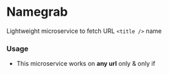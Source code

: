 # Namegrab

Lightweight microservice to fetch URL `<title />` name

### Usage

- This microservice works on **any url** only & only if <title /> tag is present!

**Base URL:** [neilblaze.live](https://neilblaze.live) OR [github.com/Neilblaze](https://github.com/Neilblaze)

**GET** `/:url`

`url` - The URL of the page you want the title of **without the protocol (`http://` or `https://`)**.

**Example**:

* GET [https://namegrab.vercel.app/neilblaze.live](https://namegrab.vercel.app/neilblaze.live)
* Response (text/plain) `NΞILBLAZΞ`

### License

[MIT](LICENSE)
